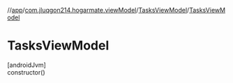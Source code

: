//[app](../../../index.md)/[com.jluqgon214.hogarmate.viewModel](../index.md)/[TasksViewModel](index.md)/[TasksViewModel](-tasks-view-model.md)

# TasksViewModel

[androidJvm]\
constructor()
